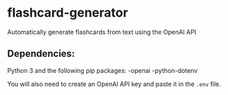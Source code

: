 # flashcard-generator
Automatically generate flashcards from text using the OpenAI API


## Dependencies:
Python 3 and the following pip packages:
-openai
-python-dotenv

You will also need to create an OpenAI API key and paste it in the `.env` file.